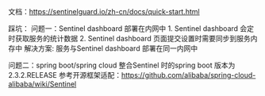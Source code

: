 文档：https://sentinelguard.io/zh-cn/docs/quick-start.html

踩坑：
问题一：Sentinel dashboard 部署在内网中
    1. Sentinel dashboard 会定时获取服务的统计数据
    2. Sentinel dashboard 页面提交设置时需要同步到服务内存中
解决方案: 服务与Sentinel dashboard 部署在同一内网中

问题二：spring boot/spring cloud 整合Sentinel 时的spring boot 版本为 2.3.2.RELEASE
    参考开源框架适配：https://github.com/alibaba/spring-cloud-alibaba/wiki/Sentinel